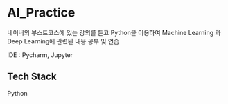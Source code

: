 # AI_Practice

네이버의 부스트코스에 있는 강의를 듣고 Python을 이용하여 Machine Learning 과 Deep Learning에 관련된 내용 공부 및 연습


IDE : Pycharm, Jupyter

## Tech Stack

Python
